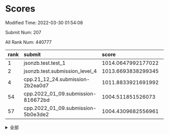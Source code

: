 # Scores

Modified Time: 2022-03-30 01:54:08

Submit Num: 207

All Rank Num: 440777

| rank |               submit               |       score        |       sigma        | pk_num |
| :--- | :--------------------------------- | :----------------- | :----------------- | :----- |
| 1    | jsonzb.test.test_1                 | 1014.0647992177022 | 0.823295750557936  | 8521   |
| 2    | jsonzb.test.submission_level_4     | 1013.6693838299345 | 0.8662197108690644 | 8521   |
| 4    | cpp.21_12_24.submission-2b2ea0d7   | 1011.8833921691992 | 0.7730468576600363 | 8516   |
| 54   | cpp.2022_01_09.submission-816672bd | 1004.511851526073  | 0.7055639815597    | 8519   |
| 57   | cpp.2022_01_09.submission-5b0e3de2 | 1004.4309682556961 | 0.7256553668302149 | 8520   |


<details>
<summary>全部</summary>

| rank |                 submit                 |       score        |       sigma        | pk_num |
| :--- | :------------------------------------- | :----------------- | :----------------- | :----- |
| 1    | jsonzb.test.test_1                     | 1014.0647992177022 | 0.823295750557936  | 8521   |
| 2    | jsonzb.test.submission_level_4         | 1013.6693838299345 | 0.8662197108690644 | 8521   |
| 3    | gobigger.level_3.submission_level_3_42 | 1012.289967307003  | 0.7947301349756328 | 8515   |
| 4    | cpp.21_12_24.submission-2b2ea0d7       | 1011.8833921691992 | 0.7730468576600363 | 8516   |
| 5    | gobigger.level_3.submission_level_3_10 | 1011.6501010647056 | 0.7807057992054914 | 8520   |
| 6    | gobigger.level_3.submission_level_3_33 | 1011.5426065938991 | 0.776844393989379  | 8520   |
| 7    | gobigger.level_3.submission_level_3_16 | 1011.3442646581689 | 0.7685445031994939 | 8516   |
| 8    | gobigger.level_3.submission_level_3_26 | 1011.2289459124488 | 0.7750294787605256 | 8517   |
| 9    | gobigger.level_3.submission_level_3_15 | 1011.2250266344113 | 0.7879643340820405 | 8520   |
| 10   | gobigger.level_3.submission_level_3_1  | 1011.2214264183732 | 0.7470343288813591 | 8517   |
| 11   | gobigger.level_3.submission_level_3_44 | 1011.2146456272359 | 0.7588686436732296 | 8521   |
| 12   | gobigger.level_3.submission_level_3_34 | 1011.1857779912433 | 0.7936406813614854 | 8519   |
| 13   | gobigger.level_3.submission_level_3_14 | 1011.0739355126045 | 0.795094924081865  | 8521   |
| 14   | gobigger.level_3.submission_level_3_22 | 1010.9381626005742 | 0.7866987005491108 | 8509   |
| 15   | gobigger.level_3.submission_level_3_31 | 1010.8735436638975 | 0.7832690234484521 | 8514   |
| 16   | gobigger.level_3.submission_level_3_0  | 1010.8126737997633 | 0.772294217952659  | 8518   |
| 17   | gobigger.level_3.submission_level_3_46 | 1010.6299925634978 | 0.7663643250668944 | 8522   |
| 18   | gobigger.level_3.submission_level_3_2  | 1010.5616722466273 | 0.7822837802085406 | 8518   |
| 19   | gobigger.level_3.submission_level_3_23 | 1010.5012166651908 | 0.7759344985164853 | 8516   |
| 20   | gobigger.level_3.submission_level_3_29 | 1010.4715940974463 | 0.7759469079051499 | 8520   |
| 21   | gobigger.level_3.submission_level_3_37 | 1010.321739643673  | 0.7357436630861883 | 8516   |
| 22   | gobigger.level_3.submission_level_3_35 | 1010.2503619638039 | 0.7470396777194513 | 8519   |
| 23   | gobigger.level_3.submission_level_3_39 | 1010.15173580976   | 0.7561972605917863 | 8515   |
| 24   | gobigger.level_3.submission_level_3_18 | 1010.0928224487366 | 0.7693622386851952 | 8517   |
| 25   | gobigger.level_3.submission_level_3_27 | 1010.0846334142215 | 0.7592168692337024 | 8517   |
| 26   | gobigger.level_3.submission_level_3_8  | 1010.0770235578918 | 0.7633603754591725 | 8521   |
| 27   | gobigger.level_3.submission_level_3_13 | 1010.0672322633964 | 0.7874239107521552 | 8515   |
| 28   | gobigger.level_3.submission_level_3_28 | 1010.0397852968198 | 0.7496262256007016 | 8516   |
| 29   | gobigger.level_3.submission_level_3_48 | 1009.7832556145206 | 0.7627784000501283 | 8515   |
| 30   | gobigger.level_3.submission_level_3_3  | 1009.7675102433516 | 0.7557658761596374 | 8520   |
| 31   | gobigger.level_3.submission_level_3_11 | 1009.6794733405947 | 0.7356461996483389 | 8518   |
| 32   | gobigger.level_3.submission_level_3_47 | 1009.6766925162456 | 0.7749733871478909 | 8521   |
| 33   | gobigger.level_3.submission_level_3_6  | 1009.6211943094031 | 0.7549858407960313 | 8520   |
| 34   | gobigger.level_3.submission_level_3_40 | 1009.4942075147796 | 0.7456477171185394 | 8516   |
| 35   | gobigger.level_3.submission_level_3_17 | 1009.4290764696873 | 0.7657023025395973 | 8514   |
| 36   | gobigger.level_3.submission_level_3_20 | 1009.3068121806964 | 0.7432993374210619 | 8515   |
| 37   | gobigger.level_3.submission_level_3_19 | 1009.2164978411186 | 0.7747087623670152 | 8521   |
| 38   | gobigger.level_3.submission_level_3_7  | 1009.1693751914809 | 0.7361890112040342 | 8521   |
| 39   | gobigger.level_3.submission_level_3_21 | 1009.1274887685631 | 0.7497211590316206 | 8520   |
| 40   | gobigger.level_3.submission_level_3_43 | 1009.1270819083047 | 0.7563456265953943 | 8518   |
| 41   | gobigger.level_3.submission_level_3_45 | 1008.9988521705908 | 0.7427910040378721 | 8514   |
| 42   | gobigger.level_3.submission_level_3_49 | 1008.885207716113  | 0.7424826053683791 | 8515   |
| 43   | gobigger.level_3.submission_level_3_41 | 1008.8118687385966 | 0.7352603723423246 | 8518   |
| 44   | gobigger.level_3.submission_level_3_5  | 1008.7743545995587 | 0.7355099994908183 | 8516   |
| 45   | gobigger.level_3.submission_level_3_24 | 1008.7157902034737 | 0.733960718337183  | 8516   |
| 46   | gobigger.level_3.submission_level_3_25 | 1008.6852627367934 | 0.7471589561995539 | 8520   |
| 47   | gobigger.level_3.submission_level_3_30 | 1008.6358064253491 | 0.7528167734967429 | 8520   |
| 48   | gobigger.level_3.submission_level_3_4  | 1008.5815125637265 | 0.7360160224691004 | 8521   |
| 49   | gobigger.level_3.submission_level_3_32 | 1008.5060777020947 | 0.7482038106564027 | 8515   |
| 50   | gobigger.level_3.submission_level_3_38 | 1008.4497760216137 | 0.7578517948796069 | 8516   |
| 51   | gobigger.level_3.submission_level_3_12 | 1008.4333423794579 | 0.7567132713404757 | 8519   |
| 52   | gobigger.level_3.submission_level_3_9  | 1007.8926329822847 | 0.740874347276028  | 8517   |
| 53   | gobigger.level_3.submission_level_3_36 | 1007.8615048207404 | 0.740651017687178  | 8517   |
| 54   | cpp.2022_01_09.submission-816672bd     | 1004.511851526073  | 0.7055639815597    | 8519   |
| 55   | gobigger.level_1.submission_level_1_43 | 1004.508515038429  | 0.7161319828330472 | 8520   |
| 56   | gobigger.level_1.submission_level_1_8  | 1004.4424896668459 | 0.7167920139193663 | 8517   |
| 57   | cpp.2022_01_09.submission-5b0e3de2     | 1004.4309682556961 | 0.7256553668302149 | 8520   |
| 58   | gobigger.level_1.submission_level_1_49 | 1004.415598832827  | 0.7135180020418936 | 8518   |
| 59   | gobigger.level_1.submission_level_1_41 | 1004.3580695635885 | 0.7180621509033622 | 8516   |
| 60   | gobigger.level_1.submission_level_1_42 | 1004.095834279435  | 0.7192475407662425 | 8519   |
| 61   | gobigger.level_1.submission_level_1_13 | 1004.0902883383045 | 0.721974953901301  | 8519   |
| 62   | gobigger.level_1.submission_level_1_14 | 1004.085258111342  | 0.7062687132971689 | 8522   |
| 63   | gobigger.level_1.submission_level_1_48 | 1003.9499384620317 | 0.7197375948957105 | 8517   |
| 64   | gobigger.level_1.submission_level_1_17 | 1003.9270846488666 | 0.7059736337774865 | 8520   |
| 65   | gobigger.level_1.submission_level_1_37 | 1003.893654010821  | 0.7072718486193615 | 8517   |
| 66   | gobigger.level_1.submission_level_1_2  | 1003.7822152810782 | 0.7130785364294341 | 8517   |
| 67   | gobigger.level_1.submission_level_1_33 | 1003.7564685104431 | 0.7150755820078062 | 8520   |
| 68   | gobigger.level_1.submission_level_1_20 | 1003.7548070938949 | 0.7123341829574954 | 8513   |
| 69   | gobigger.level_1.submission_level_1_5  | 1003.7532086542615 | 0.7180121005367899 | 8519   |
| 70   | gobigger.level_1.submission_level_1_26 | 1003.6810268339699 | 0.7077726522027701 | 8521   |
| 71   | gobigger.level_1.submission_level_1_16 | 1003.6635326746916 | 0.7189677157855945 | 8517   |
| 72   | gobigger.level_1.submission_level_1_46 | 1003.6290158905674 | 0.716559835914188  | 8523   |
| 73   | gobigger.level_1.submission_level_1_31 | 1003.6008909269098 | 0.6987857404539979 | 8515   |
| 74   | gobigger.level_1.submission_level_1_10 | 1003.5473133225546 | 0.7113012207949311 | 8517   |
| 75   | gobigger.level_1.submission_level_1_36 | 1003.5441780517749 | 0.7176242059344587 | 8513   |
| 76   | gobigger.level_1.submission_level_1_38 | 1003.5205552286905 | 0.7189433525943094 | 8520   |
| 77   | gobigger.level_1.submission_level_1_23 | 1003.5074136644697 | 0.7270040202696451 | 8517   |
| 78   | gobigger.level_1.submission_level_1_32 | 1003.3960283066481 | 0.7172740305212209 | 8517   |
| 79   | gobigger.level_1.submission_level_1_11 | 1003.284015680618  | 0.7067433538082788 | 8512   |
| 80   | gobigger.level_1.submission_level_1_34 | 1003.2498085654925 | 0.7030823577922507 | 8514   |
| 81   | gobigger.level_1.submission_level_1_4  | 1003.2312616307587 | 0.7148797253166511 | 8518   |
| 82   | gobigger.level_1.submission_level_1_12 | 1003.1750480004216 | 0.7200135473933257 | 8513   |
| 83   | gobigger.level_1.submission_level_1_45 | 1003.1092679972506 | 0.7138383595444189 | 8520   |
| 84   | gobigger.level_1.submission_level_1_30 | 1003.0324362808489 | 0.7134324952578189 | 8511   |
| 85   | gobigger.level_1.submission_level_1_15 | 1003.0110400567693 | 0.7068166602591006 | 8510   |
| 86   | gobigger.level_1.submission_level_1_35 | 1003.0074612453956 | 0.7177113222489838 | 8522   |
| 87   | gobigger.level_1.submission_level_1_0  | 1003.0035196193627 | 0.7201247109500406 | 8517   |
| 88   | gobigger.level_1.submission_level_1_1  | 1002.914689341238  | 0.7348382471155986 | 8516   |
| 89   | gobigger.level_1.submission_level_1_27 | 1002.8593847019478 | 0.7319434620265175 | 8517   |
| 90   | gobigger.level_1.submission_level_1_28 | 1002.8297309012031 | 0.709004573591827  | 8512   |
| 91   | gobigger.level_1.submission_level_1_39 | 1002.8175247467323 | 0.7166226241118913 | 8515   |
| 92   | gobigger.level_1.submission_level_1_21 | 1002.8049845624188 | 0.7071908240087401 | 8517   |
| 93   | gobigger.level_1.submission_level_1_25 | 1002.7932434455665 | 0.7129458503061861 | 8519   |
| 94   | gobigger.level_1.submission_level_1_18 | 1002.7468715402297 | 0.7097641757280142 | 8519   |
| 95   | gobigger.level_1.submission_level_1_6  | 1002.7463492092534 | 0.7094832346264035 | 8514   |
| 96   | gobigger.level_1.submission_level_1_24 | 1002.61907014595   | 0.7195989589514684 | 8517   |
| 97   | gobigger.level_1.submission_level_1_7  | 1002.4611809626392 | 0.7109687437757919 | 8518   |
| 98   | gobigger.level_1.submission_level_1_40 | 1002.3230965945735 | 0.7189677811415323 | 8518   |
| 99   | gobigger.level_1.submission_level_1_29 | 1002.2206088865175 | 0.7228035332959426 | 8518   |
| 100  | gobigger.level_1.submission_level_1_44 | 1002.1309929292986 | 0.70582872172736   | 8520   |
| 101  | gobigger.level_1.submission_level_1_47 | 1001.9227044577801 | 0.7100037170074586 | 8522   |
| 102  | gobigger.level_1.submission_level_1_9  | 1001.6950877349843 | 0.7148016394661154 | 8516   |
| 103  | gobigger.level_1.submission_level_1_19 | 1001.5177212590319 | 0.6999992985975731 | 8515   |
| 104  | gobigger.level_1.submission_level_1_22 | 1001.1143234259652 | 0.7011952036164363 | 8514   |
| 105  | gobigger.level_1.submission_level_1_3  | 1000.4482417788583 | 0.7139036657693193 | 8522   |
| 106  | gobigger.random.submission_random_39   | 998.3147272982295  | 0.699429525073803  | 8520   |
| 107  | gobigger.random.submission_random_6    | 997.279183286783   | 0.7009357391035004 | 8513   |
| 108  | gobigger.random.submission_random_36   | 997.2667834509774  | 0.7073953107428663 | 8512   |
| 109  | gobigger.random.submission_random_45   | 997.1360923265754  | 0.703818788341614  | 8508   |
| 110  | gobigger.random.submission_random_19   | 997.1046071517886  | 0.6967043328431157 | 8518   |
| 111  | gobigger.random.submission_random_29   | 996.8789663717151  | 0.6970923543278118 | 8520   |
| 112  | gobigger.random.submission_random_42   | 996.8757039299785  | 0.7076239688485586 | 8514   |
| 113  | gobigger.random.submission_random_27   | 996.8664582781487  | 0.7150513844609776 | 8513   |
| 114  | gobigger.random.submission_random_32   | 996.8108749395698  | 0.7149669312762972 | 8519   |
| 115  | gobigger.random.submission_random_23   | 996.7166967711972  | 0.7114624571632303 | 8513   |
| 116  | gobigger.random.submission_random_47   | 996.6510014573743  | 0.7185546952929684 | 8522   |
| 117  | gobigger.random.submission_random_15   | 996.6359453925719  | 0.7061908878911556 | 8523   |
| 118  | gobigger.random.submission_random_26   | 996.4796482837645  | 0.7050695852099079 | 8517   |
| 119  | gobigger.random.submission_random_40   | 996.4102014425898  | 0.7131454790330491 | 8517   |
| 120  | gobigger.random.submission_random_18   | 996.3888127483439  | 0.7002188783289512 | 8516   |
| 121  | gobigger.random.submission_random_49   | 996.3504753409045  | 0.7005120941194984 | 8519   |
| 122  | gobigger.random.submission_random_37   | 996.2796601097225  | 0.690168820294182  | 8520   |
| 123  | gobigger.random.submission_random_43   | 996.2771837336579  | 0.7094902169684977 | 8517   |
| 124  | gobigger.random.submission_random_20   | 996.2475659657349  | 0.6937412799814217 | 8515   |
| 125  | gobigger.random.submission_random_12   | 996.2205618635413  | 0.7022095997082213 | 8517   |
| 126  | gobigger.random.submission_random_41   | 996.1959568460948  | 0.7249189396512272 | 8523   |
| 127  | gobigger.random.submission_random_4    | 996.1945278297597  | 0.7094592426551174 | 8514   |
| 128  | gobigger.random.submission_random_24   | 996.1539773410569  | 0.7201047081539822 | 8521   |
| 129  | gobigger.random.submission_random_46   | 996.0729484912013  | 0.6937817540722344 | 8515   |
| 130  | gobigger.random.submission_random_31   | 996.0695495025749  | 0.7058190498675663 | 8520   |
| 131  | gobigger.random.submission_random_9    | 996.0309674823391  | 0.7110223684779096 | 8512   |
| 132  | gobigger.random.submission_random_0    | 995.9402138322719  | 0.7067926959374258 | 8517   |
| 133  | gobigger.random.submission_random_1    | 995.926138596829   | 0.7139510578475002 | 8519   |
| 134  | gobigger.random.submission_random_25   | 995.9167371794845  | 0.7037819972639765 | 8517   |
| 135  | gobigger.random.submission_random_2    | 995.8615727288569  | 0.7103962922926936 | 8518   |
| 136  | gobigger.random.submission_random_44   | 995.8589551662587  | 0.708386451550949  | 8516   |
| 137  | gobigger.random.submission_random_38   | 995.8339153374174  | 0.7228958390444788 | 8519   |
| 138  | gobigger.random.submission_random_17   | 995.821286507634   | 0.7104878732043467 | 8516   |
| 139  | gobigger.random.submission_random_8    | 995.8015424027171  | 0.7076397312447799 | 8519   |
| 140  | gobigger.random.submission_random_33   | 995.7810508577211  | 0.7063776833429092 | 8521   |
| 141  | gobigger.random.submission_random_3    | 995.7487570290549  | 0.715120379787256  | 8519   |
| 142  | gobigger.random.submission_random_16   | 995.7236528961607  | 0.7126741677503057 | 8518   |
| 143  | gobigger.random.submission_random_30   | 995.6662204899508  | 0.7243830435476565 | 8516   |
| 144  | gobigger.random.submission_random_34   | 995.6236184263229  | 0.7129603703676083 | 8510   |
| 145  | gobigger.random.submission_random_35   | 995.5160297991857  | 0.712587399434988  | 8514   |
| 146  | gobigger.random.submission_random_22   | 995.3991331360594  | 0.7209166539701529 | 8513   |
| 147  | gobigger.random.submission_random_10   | 995.3633927601537  | 0.7259072174641243 | 8523   |
| 148  | gobigger.random.submission_random_21   | 995.3358247337615  | 0.7115951987685132 | 8520   |
| 149  | gobigger.random.submission_random_28   | 995.3327306103088  | 0.7146124047771688 | 8516   |
| 150  | gobigger.random.submission_random_13   | 995.3318163854417  | 0.7054772468830377 | 8520   |
| 151  | gobigger.random.submission_random_5    | 995.3151270836427  | 0.7143543907658154 | 8518   |
| 152  | gobigger.random.submission_random_7    | 994.9480550113367  | 0.7135188761053052 | 8515   |
| 153  | gobigger.random.submission_random_11   | 994.9185465818824  | 0.7165274814201676 | 8513   |
| 154  | gobigger.random.submission_random_14   | 994.7918810704401  | 0.7196905993247618 | 8519   |
| 155  | gobigger.random.submission_random_48   | 994.5663439579785  | 0.7277637325598489 | 8518   |
| 156  | gobigger.level_2.submission_level_2_26 | 994.3759048773684  | 0.7349086624920901 | 8522   |
| 157  | gobigger.level_2.submission_level_2_15 | 993.984678424618   | 0.7481846612229551 | 8513   |
| 158  | gobigger.level_2.submission_level_2_12 | 993.8412308933133  | 0.7399853919482485 | 8516   |
| 159  | gobigger.level_2.submission_level_2_42 | 993.8231893239516  | 0.7321307936216586 | 8517   |
| 160  | gobigger.level_2.submission_level_2_31 | 993.7772579998812  | 0.7239992856505572 | 8512   |
| 161  | gobigger.level_2.submission_level_2_10 | 993.6521732646618  | 0.7166179933917272 | 8521   |
| 162  | gobigger.level_2.submission_level_2_48 | 993.4654149323331  | 0.7506736107935338 | 8521   |
| 163  | gobigger.level_2.submission_level_2_40 | 993.3042152989274  | 0.7407808331388301 | 8516   |
| 164  | gobigger.level_2.submission_level_2_23 | 993.2587552935393  | 0.7263086770847877 | 8516   |
| 165  | gobigger.level_2.submission_level_2_22 | 993.1605271307775  | 0.7627470702915009 | 8514   |
| 166  | gobigger.level_2.submission_level_2_1  | 993.1400181570513  | 0.7551487221681007 | 8520   |
| 167  | gobigger.level_2.submission_level_2_34 | 993.0863797176206  | 0.7464828315187921 | 8517   |
| 168  | gobigger.level_2.submission_level_2_41 | 993.0295707669075  | 0.7421805638473272 | 8519   |
| 169  | gobigger.level_2.submission_level_2_16 | 993.0127204672466  | 0.7389720394413665 | 8512   |
| 170  | gobigger.level_2.submission_level_2_43 | 992.8539256263075  | 0.7327245297497569 | 8520   |
| 171  | gobigger.level_2.submission_level_2_39 | 992.8294694857491  | 0.7284776797830473 | 8516   |
| 172  | gobigger.level_2.submission_level_2_7  | 992.8265180337045  | 0.7394834512357308 | 8518   |
| 173  | gobigger.level_2.submission_level_2_21 | 992.8057134927312  | 0.7465616868813097 | 8521   |
| 174  | gobigger.level_2.submission_level_2_9  | 992.7181245899368  | 0.7525190212605666 | 8517   |
| 175  | gobigger.level_2.submission_level_2_6  | 992.5668059773469  | 0.725892524168235  | 8518   |
| 176  | gobigger.level_2.submission_level_2_49 | 992.5174915220238  | 0.7361856668764194 | 8522   |
| 177  | gobigger.level_2.submission_level_2_5  | 992.4840880966129  | 0.7267354772004294 | 8515   |
| 178  | gobigger.level_2.submission_level_2_46 | 992.462036526704   | 0.7418256995326777 | 8515   |
| 179  | gobigger.level_2.submission_level_2_3  | 992.3928147920293  | 0.7384905892371865 | 8516   |
| 180  | gobigger.level_2.submission_level_2_30 | 992.2995001215348  | 0.7455814003457987 | 8517   |
| 181  | gobigger.level_2.submission_level_2_32 | 992.2536127131463  | 0.7325487313672286 | 8520   |
| 182  | gobigger.level_2.submission_level_2_19 | 992.2486158125216  | 0.7604181265867218 | 8520   |
| 183  | gobigger.level_2.submission_level_2_28 | 992.2402096516614  | 0.753560847613631  | 8520   |
| 184  | gobigger.level_2.submission_level_2_8  | 992.1687507229757  | 0.7560932473378165 | 8519   |
| 185  | gobigger.level_2.submission_level_2_24 | 992.1489254333641  | 0.7640294655918336 | 8516   |
| 186  | gobigger.level_2.submission_level_2_4  | 991.9350683940932  | 0.7394758970026643 | 8519   |
| 187  | gobigger.level_2.submission_level_2_13 | 991.8844025566473  | 0.7723662789870338 | 8518   |
| 188  | gobigger.level_2.submission_level_2_35 | 991.817825688997   | 0.7426614872015707 | 8513   |
| 189  | gobigger.level_2.submission_level_2_0  | 991.8142078438331  | 0.744160021019743  | 8516   |
| 190  | gobigger.level_2.submission_level_2_27 | 991.7367865449061  | 0.7390889435766462 | 8519   |
| 191  | gobigger.level_2.submission_level_2_20 | 991.6516474301808  | 0.7503948200416972 | 8518   |
| 192  | gobigger.level_2.submission_level_2_38 | 991.5437055631901  | 0.7548908234098264 | 8515   |
| 193  | gobigger.level_2.submission_level_2_14 | 991.4801066814797  | 0.7475750190691492 | 8517   |
| 194  | gobigger.level_2.submission_level_2_25 | 991.4725403189113  | 0.762851886734052  | 8519   |
| 195  | gobigger.level_2.submission_level_2_45 | 991.4393530424783  | 0.7571258974207109 | 8520   |
| 196  | gobigger.level_2.submission_level_2_2  | 991.3498322026472  | 0.735845959969378  | 8518   |
| 197  | gobigger.level_2.submission_level_2_44 | 991.207035360616   | 0.7301300026828937 | 8520   |
| 198  | gobigger.level_2.submission_level_2_11 | 991.1290668314632  | 0.739174665203132  | 8515   |
| 199  | gobigger.level_2.submission_level_2_36 | 991.124114403094   | 0.7456342229304826 | 8518   |
| 200  | gobigger.level_2.submission_level_2_18 | 991.0913472313714  | 0.7617936396785927 | 8522   |
| 201  | gobigger.level_2.submission_level_2_33 | 991.0027481341783  | 0.7542354686792444 | 8516   |
| 202  | gobigger.level_2.submission_level_2_37 | 990.8697203137807  | 0.7666188354440169 | 8521   |
| 203  | gobigger.level_2.submission_level_2_47 | 990.7134712945846  | 0.7577979116229153 | 8518   |
| 204  | gobigger.level_2.submission_level_2_17 | 990.6092656336851  | 0.7775469049087456 | 8519   |
| 205  | gobigger.level_2.submission_level_2_29 | 990.5778810613014  | 0.7762758595715106 | 8516   |
| 206  | gobigger.none.submission_none_0        | 977.4891805374439  | 1.285052610500628  | 8519   |
| 207  | gobigger.none.submission_none_1        | 975.7397617900984  | 1.4583739597196228 | 8518   |

</details>